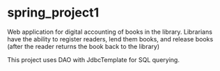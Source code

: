 # spring_project1
Web application for digital accounting of books in the library. Librarians have the ability to register readers,
lend them books, and release books (after the reader returns the book back to the library)

This project uses DAO with JdbcTemplate for SQL querying. 
